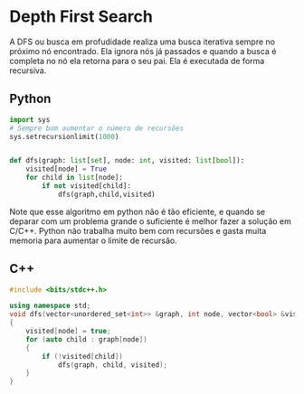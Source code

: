 # Depth First Search

A DFS ou busca em profudidade realiza uma busca iterativa sempre no próximo nó encontrado. Ela ignora nós já passados e quando a busca é completa no nó ela retorna para o seu pai. Ela é executada de forma recursiva.



## Python

```python
import sys
# Sempre bom aumentar o número de recursões
sys.setrecursionlimit(1000)


def dfs(graph: list[set], node: int, visited: list[bool]):
    visited[node] = True
    for child in list[node]:
        if not visited[child]:
            dfs(graph,child,visited)

```

Note que esse algoritmo em python não é tão eficiente, e quando se deparar com um problema grande o suficiente é melhor fazer a solução em C/C++. Python não trabalha muito bem com recursões e gasta muita memoria para aumentar o limite de recursão.

## C++


```c++
#include <bits/stdc++.h>

using namespace std;
void dfs(vector<unordered_set<int>> &graph, int node, vector<bool> &visited)
{
    visited[node] = true;
    for (auto child : graph[node])
    {
        if (!visited[child])
            dfs(graph, child, visited);
    }
}

```